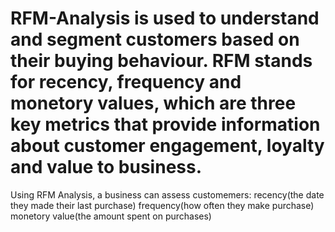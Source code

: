 # RFM-Analysis is used to understand and segment customers based on their buying behaviour. RFM stands for recency, frequency and monetory values, which are three key metrics that provide information about customer engagement, loyalty and value to business. 
Using RFM Analysis, a business can assess customemers:
recency(the date they made their last purchase)
frequency(how often they make purchase)
monetory value(the amount spent on purchases)
